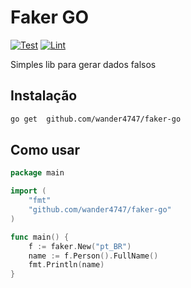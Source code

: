 # Faker GO

[![Test](https://github.com/wander4747/faker-go/actions/workflows/test.yml/badge.svg)](https://github.com/wander4747/faker-go/actions/workflows/test.yml)
[![Lint](https://github.com/wander4747/faker-go/actions/workflows/lint.yml/badge.svg)](https://github.com/wander4747/faker-go/actions/workflows/lint.yml)

Simples lib para gerar dados falsos

## Instalação
```sh
go get  github.com/wander4747/faker-go
```

## Como usar

```go
package main

import (
	"fmt"
	"github.com/wander4747/faker-go"
)

func main() {
	f := faker.New("pt_BR")
	name := f.Person().FullName()
	fmt.Println(name)
}
```